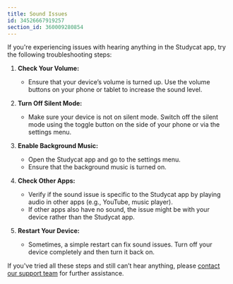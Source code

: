 ```yaml
---
title: Sound Issues
id: 34526667919257
section_id: 360009280854
---
```

If you're experiencing issues with hearing anything in the Studycat app, try the following troubleshooting steps:


1. **Check Your Volume:**


	* Ensure that your device’s volume is turned up. Use the volume buttons on your phone or tablet to increase the sound level.
2. **Turn Off Silent Mode:**


	* Make sure your device is not on silent mode. Switch off the silent mode using the toggle button on the side of your phone or via the settings menu.
3. **Enable Background Music:**


	* Open the Studycat app and go to the settings menu.
	* Ensure that the background music is turned on.
4. **Check Other Apps:**


	* Verify if the sound issue is specific to the Studycat app by playing audio in other apps (e.g., YouTube, music player).
	* If other apps also have no sound, the issue might be with your device rather than the Studycat app.
5. **Restart Your Device:**


	* Sometimes, a simple restart can fix sound issues. Turn off your device completely and then turn it back on.


If you've tried all these steps and still can’t hear anything, please [contact our support team](https://help.studycat.com/hc/en-us/requests/new) for further assistance.

